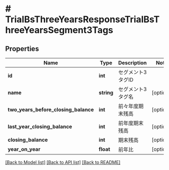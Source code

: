 # # TrialBsThreeYearsResponseTrialBsThreeYearsSegment3Tags

## Properties

Name | Type | Description | Notes
------------ | ------------- | ------------- | -------------
**id** | **int** | セグメント3タグID |
**name** | **string** | セグメント3タグ名 | [optional]
**two_years_before_closing_balance** | **int** | 前々年度期末残高 | [optional]
**last_year_closing_balance** | **int** | 前年度期末残高 | [optional]
**closing_balance** | **int** | 期末残高 | [optional]
**year_on_year** | **float** | 前年比 | [optional]

[[Back to Model list]](../../README.md#models) [[Back to API list]](../../README.md#endpoints) [[Back to README]](../../README.md)
